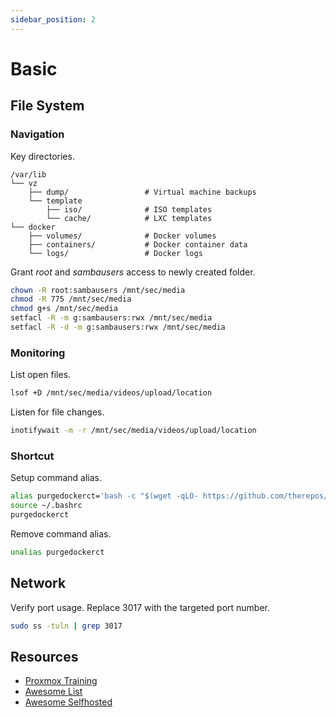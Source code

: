 ```yaml
---
sidebar_position: 2
---
```

# Basic

## File System

### Navigation
Key directories.

```
/var/lib
└── vz
    ├── dump/                 # Virtual machine backups
    └── template
        ├── iso/              # ISO templates
        └── cache/            # LXC templates
└── docker
    ├── volumes/              # Docker volumes
    ├── containers/           # Docker container data
    └── logs/                 # Docker logs
```

Grant _root_ and _sambausers_ access to newly created folder.

```bash
chown -R root:sambausers /mnt/sec/media
chmod -R 775 /mnt/sec/media
chmod g+s /mnt/sec/media
setfacl -R -m g:sambausers:rwx /mnt/sec/media
setfacl -R -d -m g:sambausers:rwx /mnt/sec/media
```

### Monitoring 

List open files.

```bash
lsof +D /mnt/sec/media/videos/upload/location
```

Listen for file changes.

```bash
inotifywait -m -r /mnt/sec/media/videos/upload/location
```

### Shortcut

Setup command alias.

```bash
alias purgedockerct='bash -c "$(wget -qLO- https://github.com/therepos/proxmox/raw/main/tools/purge-dockerct.sh)"'
source ~/.bashrc
purgedockerct
```

Remove command alias.

```bash
unalias purgedockerct
```

## Network

Verify port usage. Replace 3017 with the targeted port number.

```bash
sudo ss -tuln | grep 3017
```

## Resources

- [Proxmox Training](https://github.com/ondrejsika/proxmox-training)
- [Awesome List](https://github.com/sindresorhus/awesome)
- [Awesome Selfhosted](https://github.com/awesome-selfhosted/awesome-selfhosted)
